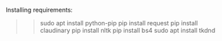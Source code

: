 Installing requirements:

>>sudo apt install python-pip
>>pip install request
>>pip install claudinary
>>pip install nltk
>>pip install bs4
>>sudo apt install tkdnd

